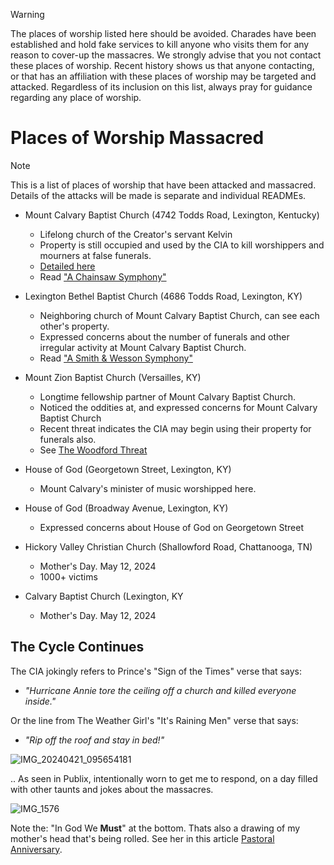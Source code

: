 > [!WARNING]
> The places of worship listed here should be avoided. Charades have been established and hold fake services to kill anyone who visits them for any reason to cover-up the massacres.  We strongly advise that you not contact these places of worship. Recent history shows us that anyone contacting, or that has an affiliation with these places of worship may be targeted and attacked.  Regardless of its inclusion on this list, always pray for guidance regarding any place of worship.

# Places of Worship Massacred
> [!NOTE]
> This is a list of places of worship that have been attacked and massacred. Details of the attacks will be made is separate and individual READMEs.

* Mount Calvary Baptist Church (4742 Todds Road, Lexington, Kentucky)
     - Lifelong church of the Creator's servant Kelvin
     - Property is still occupied and used by the CIA to kill worshippers and mourners at false funerals. 
    - [Detailed here](/POW/MCBC)
    - Read ["A Chainsaw Symphony"](/POW/MCBC/chainsaw_symphony.md)

* Lexington Bethel Baptist Church (4686 Todds Road, Lexington, KY)
     - Neighboring church of Mount Calvary Baptist Church, can see each other's property. 
     - Expressed concerns about the number of funerals and other irregular activity at Mount Calvary Baptist Church.
     - Read ["A Smith & Wesson Symphony"](/POW/LBBC)

* Mount Zion Baptist Church (Versailles, KY)
     - Longtime fellowship partner of Mount Calvary Baptist Church. 
     - Noticed the oddities at, and expressed concerns for Mount Calvary Baptist Church
     - Recent threat indicates the CIA may begin using their property for funerals also. 
     - See [The Woodford Threat](/POW/MZBC)
  
* House of God (Georgetown Street, Lexington, KY)
     - Mount Calvary's minister of music worshipped here. 

* House of God (Broadway Avenue, Lexington, KY)
     - Expressed concerns about House of God on Georgetown Street

* Hickory Valley Christian Church (Shallowford Road, Chattanooga, TN)
     - Mother's Day. May 12, 2024
     - 1000+ victims

* Calvary Baptist Church (Lexington, KY
     - Mother's Day. May 12, 2024

## The Cycle Continues
The CIA jokingly refers to Prince's "Sign of the Times" verse that says:

- *"Hurricane Annie tore the ceiling off a church and killed everyone inside."*
    
Or the line from The Weather Girl's "It's Raining Men" verse that says:

- *"Rip off the roof and stay in bed!"*

![IMG_20240421_095654181](https://github.com/9413d5ff2a0b4f237a264010b65350e7/TAG/assets/159488374/99330f0c-7190-4daf-be2d-bbdd8a5594be)

.. As seen in Publix, intentionally worn to get me to respond, on a day filled with other taunts and jokes about the massacres.

![IMG_1576](https://github.com/9413d5ff2a0b4f237a264010b65350e7/TAG/assets/159488374/09b4ba40-3192-4aa3-81cc-a08b1509836f)

Note the: "In God We **Must**" at the bottom. Thats also a drawing of my mother's head that's being rolled. See her in this article [Pastoral Anniversary](/MCMBCI/pastoral_anniversary.md).
